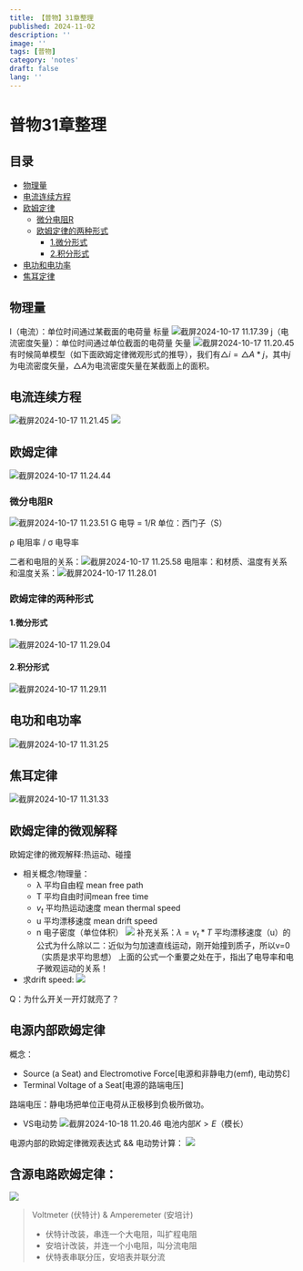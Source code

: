 ```yaml
---
title: 【普物】31章整理
published: 2024-11-02
description: ''
image: ''
tags: [普物]
category: 'notes'
draft: false 
lang: ''
---
```

# 普物31章整理
## 目录
* [物理量](#%E7%89%A9%E7%90%86%E9%87%8F)
* [电流连续方程](#%E7%94%B5%E6%B5%81%E8%BF%9E%E7%BB%AD%E6%96%B9%E7%A8%8B)
* [欧姆定律](#%E6%AC%A7%E5%A7%86%E5%AE%9A%E5%BE%8B)
    + [微分电阻R](#%E5%BE%AE%E5%88%86%E7%94%B5%E9%98%BBr)
    + [欧姆定律的两种形式](#%E6%AC%A7%E5%A7%86%E5%AE%9A%E5%BE%8B%E7%9A%84%E4%B8%A4%E7%A7%8D%E5%BD%A2%E5%BC%8F)
      - [1.微分形式](#1%E5%BE%AE%E5%88%86%E5%BD%A2%E5%BC%8F)
      - [2.积分形式](#2%E7%A7%AF%E5%88%86%E5%BD%A2%E5%BC%8F)
* [电功和电功率](#%E7%94%B5%E5%8A%9F%E5%92%8C%E7%94%B5%E5%8A%9F%E7%8E%87)
* [焦耳定律](#%E7%84%A6%E8%80%B3%E5%AE%9A%E5%BE%8B)
## 物理量
I（电流）：单位时间通过某截面的电荷量 标量
![截屏2024-10-17 11.17.39](/media/17291354192015/%E6%88%AA%E5%B1%8F2024-10-17%2011.17.39.png)
j（电流密度矢量）：单位时间通过单位截面的电荷量 矢量
![截屏2024-10-17 11.20.45](/media/17291354192015/%E6%88%AA%E5%B1%8F2024-10-17%2011.20.45.png)
有时候简单模型（如下面欧姆定律微观形式的推导），我们有$△i = △A * j$，其中$j$为电流密度矢量，$△A$为电流密度矢量在某截面上的面积。
## 电流连续方程
![截屏2024-10-17 11.21.45](/media/17291354192015/%E6%88%AA%E5%B1%8F2024-10-17%2011.21.45.png)
![](/img/physics/2.png)
## 欧姆定律
![截屏2024-10-17 11.24.44](/media/17291354192015/%E6%88%AA%E5%B1%8F2024-10-17%2011.24.44.png)
### 微分电阻R
![截屏2024-10-17 11.23.51](/media/17291354192015/%E6%88%AA%E5%B1%8F2024-10-17%2011.23.51.png)
G 电导 = 1/R  单位：西门子（S）

ρ 电阻率 / σ 电导率

二者和电阻的关系：![截屏2024-10-17 11.25.58](/media/17291354192015/%E6%88%AA%E5%B1%8F2024-10-17%2011.25.58.png)
电阻率：和材质、温度有关系
和温度关系：![截屏2024-10-17 11.28.01](/media/17291354192015/%E6%88%AA%E5%B1%8F2024-10-17%2011.28.01.png)

### 欧姆定律的两种形式
#### 1.微分形式
![截屏2024-10-17 11.29.04](/media/17291354192015/%E6%88%AA%E5%B1%8F2024-10-17%2011.29.04.png)
#### 2.积分形式
![截屏2024-10-17 11.29.11](/media/17291354192015/%E6%88%AA%E5%B1%8F2024-10-17%2011.29.11.png)
## 电功和电功率
![截屏2024-10-17 11.31.25](/media/17291354192015/%E6%88%AA%E5%B1%8F2024-10-17%2011.31.25.png)
## 焦耳定律
![截屏2024-10-17 11.31.33](/media/17291354192015/%E6%88%AA%E5%B1%8F2024-10-17%2011.31.33.png)
## 欧姆定律的微观解释
欧姆定律的微观解释:热运动、碰撞
* 相关概念/物理量：
    * λ 平均自由程 mean free path
    * T 平均自由时间mean free time
    * $v_t$ 平均热运动速度 mean thermal speed
    * u 平均漂移速度  mean drift speed 
    * n 电子密度（单位体积）
    ![](/media/17291354192015/17292207375849.png)
    补充关系：$λ = v_t * T$
    平均漂移速度（u）的公式为什么除以二：近似为匀加速直线运动，刚开始撞到质子，所以v=0（实质是求平均思想）
    上面的公式一个重要之处在于，指出了电导率和电子微观运动的关系！
* 求drift speed:
    ![](/media/17291354192015/17292208841780.png)

Q：为什么开关一开灯就亮了？

## 电源内部欧姆定律
概念：
* Source (a Seat) and Electromotive Force[电源和非静电力(emf), 电动势Ɛ]
* Terminal Voltage of a Seat[电源的路端电压]

路端电压：静电场把单位正电荷从正极移到负极所做功。
* VS电动势
![截屏2024-10-18 11.20.46](/media/17291354192015/%E6%88%AA%E5%B1%8F2024-10-18%2011.20.46.png)
电池内部$K>E$（模长）

电源内部的欧姆定律微观表达式 && 电动势计算：
![](/media/17291354192015/17292216699618.png)
## 含源电路欧姆定律：
![](/media/17291354192015/17292222593253.png)

> Voltmeter (伏特计) & Amperemeter (安培计)
> - 伏特计改装，串连一个大电阻，叫扩程电阻
> - 安培计改装，并连一个小电阻，叫分流电阻
> - 伏特表串联分压，安培表并联分流
    
